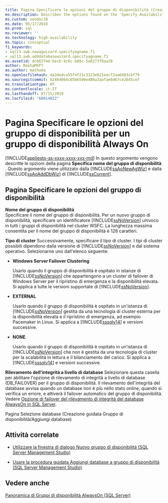 ```yaml
---
title: Pagina Specificare le opzioni del gruppo di disponibilità (Creazione guidata gruppo di disponibilità) - SQL Server| Microsoft Docs
ms.description: Describes the options found on the 'Specify Availability Group Name' page of the Availability Group Wizard within SQL Server Management Studio.
ms.custom: seodec18
ms.date: 05/17/2016
ms.prod: sql
ms.reviewer: ''
ms.technology: high-availability
ms.topic: conceptual
f1_keywords:
- sql13.swb.newagwizard.specifyagname.f1
- sql13.swb.adddatabasewizard.specifyagname.f1
ms.assetid: dcb6374d-becb-4c6c-b88c-5a8273f8aa38
author: MashaMSFT
ms.author: mathoma
ms.openlocfilehash: da34edca55f4f21c3323e621eecf2aa6983cbf79
ms.sourcegitcommit: b2464064c0566590e486a3aafae6d67ce2645cef
ms.translationtype: HT
ms.contentlocale: it-IT
ms.lasthandoff: 07/15/2019
ms.locfileid: "68014022"
---
```

# <a name="specify-availability-group-options-page-for-an-always-on-availability-group"></a>Pagina Specificare le opzioni del gruppo di disponibilità per un gruppo di disponibilità Always On
[!INCLUDE[appliesto-ss-xxxx-xxxx-xxx-md](../../../includes/appliesto-ss-xxxx-xxxx-xxx-md.md)]
  In questo argomento vengono descritte le opzioni della pagina **Specifica nome del gruppo di disponibilità** . Questo argomento viene utilizzato dalla [!INCLUDE[ssAoNewAgWiz](../../../includes/ssaonewagwiz-md.md)] e dalla [!INCLUDE[ssAoAddDbWiz](../../../includes/ssaoadddbwiz-md.md)] di [!INCLUDE[ssCurrent](../../../includes/sscurrent-md.md)].  
  
##  <a name="PageOptions"></a> Pagina Specificare le opzioni del gruppo di disponibilità  
 **Nome del gruppo di disponibilità**  
 Specificare il nome del gruppo di disponibilità. Per un nuovo gruppo di disponibilità, specificare un identificatore [!INCLUDE[ssNoVersion](../../../includes/ssnoversion-md.md)] univoco in tutti i gruppi di disponibilità nel cluster WSFC. La lunghezza massima consentita per il nome del gruppo di disponibilità è 128 caratteri.  

 **Tipo di cluster** Successivamente, specificare il tipo di cluster. I tipi di cluster possibili dipendono dalla versione di [!INCLUDE[ssNoVersion](../../../includes/ssnoversion-md.md)] e dal sistema operativo. Selezionarne uno dall'elenco seguente:

   * **Windows Server Failover Clustering**
   
      Usarlo quando il gruppo di disponibilità è ospitato in istanze di [!INCLUDE[ssNoVersion](../../../includes/ssnoversion-md.md)] che appartengono a un cluster di failover di Windows Server per il ripristino di emergenza e la disponibilità elevata. Si applica a tutte le versioni supportate di [!INCLUDE[ssNoVersion](../../../includes/ssnoversion-md.md)]. 

   * **EXTERNAL**
      
      Usarlo quando il gruppo di disponibilità è ospitato in un'istanza di [!INCLUDE[ssNoVersion](../../../includes/ssnoversion-md.md)] gestita da una tecnologia di cluster esterna per la disponibilità elevata e il ripristino di emergenza, ad esempio Pacemaker in Linux. Si applica a [!INCLUDE[sssqlv14](../../../includes/sssqlv14-md.md)] e versioni successive.

   * **NONE**
      
      Usarlo quando il gruppo di disponibilità è ospitato in un'istanza di [!INCLUDE[ssNoVersion](../../../includes/ssnoversion-md.md)] che non è gestita da una tecnologia di cluster per la scalabilità in lettura e il bilanciamento del carico. Si applica a [!INCLUDE[sssqlv14](../../../includes/sssqlv14-md.md)] e versioni successive. 
 
   **Rilevamento dell'integrità a livello di database** Selezionare questa casella per abilitare l'opzione di rilevamento di integrità a livello di database (DB_FAILOVER) per il gruppo di disponibilità. Il rilevamento dell'integrità del database avvisa quando un database non è più nello stato online, quando si verifica un errore, e attiverà il failover automatico del gruppo di disponibilità. Vedere [Opzione di failover del rilevamento di integrità del database AlwaysOn in SQL Server](sql-server-always-on-database-health-detection-failover-option.md).


Pagina Selezione database (Creazione guidata Gruppo di disponibilità/Aggiungi database)  
  
##  <a name="LaunchWiz"></a> Attività correlate  
  
-   [Utilizzare la finestra di dialogo Nuovo gruppo di disponibilità &#40;SQL Server Management Studio&#41;](../../../database-engine/availability-groups/windows/use-the-new-availability-group-dialog-box-sql-server-management-studio.md)  
  
-   [Usare la procedura guidata Aggiungi database a gruppo di disponibilità &#40;SQL Server Management Studio&#41;](../../../database-engine/availability-groups/windows/availability-group-add-database-to-group-wizard.md)  
  
## <a name="see-also"></a>Vedere anche  
 [Panoramica di Gruppi di disponibilità AlwaysOn &#40;SQL Server&#41;](../../../database-engine/availability-groups/windows/overview-of-always-on-availability-groups-sql-server.md)  
  

